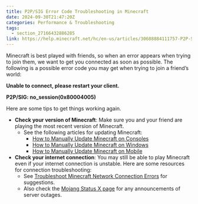 ```yaml
---
title: P2P/SIG Error Code Troubleshooting in Minecraft
date: 2024-09-30T21:47:20Z
categories: Performance & Troubleshooting
tags:
  - section_27166432886285
link: https://help.minecraft.net/hc/en-us/articles/30688884111757-P2P-SIG-Error-Code-Troubleshooting-in-Minecraft
---
```


Minecraft is best played with friends, so when an error appears when trying to join them, we want to get you connected as soon as possible. The following is a possible error code you may get when trying to join a friend’s world:

**Unable to connect, please restart your client.**

**P2P/SIG: no_session(0x80004005)**

Here are some tips to get things working again.

- **Check your version of Minecraft**: Make sure you and your friend are playing the most recent version of Minecraft.
  - See the following articles for updating Minecraft:
    - [How to Manually Update Minecraft on Consoles](../Download-Install/How-to-Manually-Update-Minecraft-on-Consoles.md)
    - [How to Manually Update Minecraft on Windows](../Download-Install/How-to-Manually-Update-Minecraft-on-Windows.md)
    - [How to Manually Update Minecraft on Mobile](../Download-Install/How-to-Manually-Update-Minecraft-on-Mobile.md)
- **Check your internet connection**: You may still be able to play Minecraft even if your internet connection is unstable. Here are some resources for connection troubleshooting:
  - See [Troubleshoot Minecraft Network Connection Errors](./Troubleshoot-Minecraft-Network-Connection-Errors.md) for suggestions.
  - Also check the [Mojang Status X page](https://x.com/MojangStatus) for any announcements of server outages.
